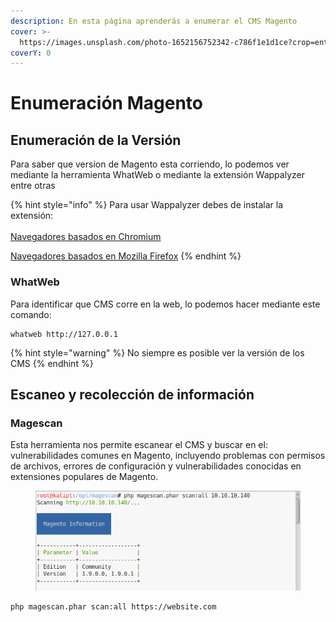 ```yaml
---
description: En esta página aprenderás a enumerar el CMS Magento
cover: >-
  https://images.unsplash.com/photo-1652156752342-c786f1e1d1ce?crop=entropy&cs=srgb&fm=jpg&ixid=M3wxOTcwMjR8MHwxfHNlYXJjaHwxfHxtYWdlbnRvfGVufDB8fHx8MTY4OTMzODk0Mnww&ixlib=rb-4.0.3&q=85
coverY: 0
---
```


# Enumeración Magento

## Enumeración de la Versión

Para saber que version de Magento esta corriendo, lo podemos ver mediante la herramienta WhatWeb o mediante la extensión Wappalyzer entre otras

{% hint style="info" %}
Para usar Wappalyzer debes de instalar la extensión:\
\
[Navegadores basados en Chromium](https://chrome.google.com/webstore/detail/wappalyzer-technology-pro/gppongmhjkpfnbhagpmjfkannfbllamg?hl=es)

[Navegadores basados en Mozilla Firefox](https://addons.mozilla.org/es/firefox/addon/wappalyzer/?utm\_source=addons.mozilla.org\&utm\_medium=referral\&utm\_content=search)
{% endhint %}

### WhatWeb

Para identificar que CMS corre en la web, lo podemos hacer mediante este comando:

```
whatweb http://127.0.0.1
```

{% hint style="warning" %}
No siempre es posible ver la versión de los CMS
{% endhint %}

## Escaneo y recolección de información

### Magescan

Esta herramienta nos permite escanear el CMS y buscar en el: vulnerabilidades comunes en Magento, incluyendo problemas con permisos de archivos, errores de configuración y vulnerabilidades conocidas en extensiones populares de Magento.

<figure><img src="../../.gitbook/assets/image (46).png" alt=""><figcaption></figcaption></figure>

```
php magescan.phar scan:all https://website.com
```
